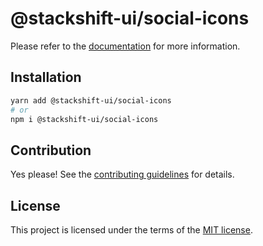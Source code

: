 # @stackshift-ui/social-icons

Please refer to the [documentation](https://stackshift-ui.webriq.com/docs/components/social-icons) for more information.

## Installation

```sh
yarn add @stackshift-ui/social-icons
# or
npm i @stackshift-ui/social-icons
```

## Contribution

Yes please! See the
[contributing guidelines](https://github.com/stackshift-ui/components/master/CONTRIBUTING.md)
for details.

## License

This project is licensed under the terms of the
[MIT license](https://github.com/stackshift-ui/components/master/LICENSE).
